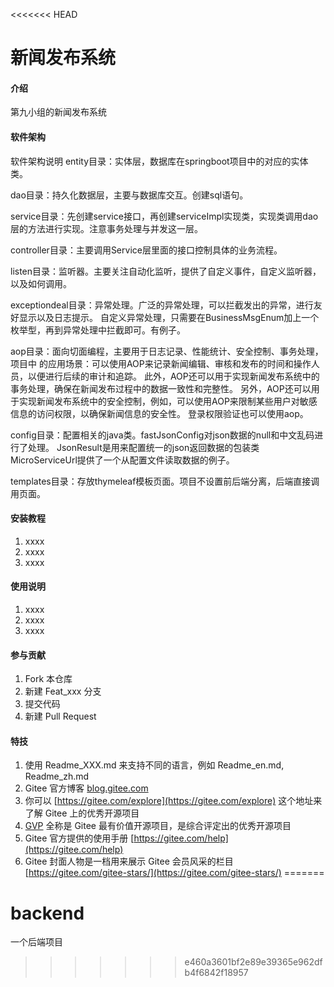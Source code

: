 <<<<<<< HEAD
# 新闻发布系统

#### 介绍
第九小组的新闻发布系统

#### 软件架构
软件架构说明
entity目录：实体层，数据库在springboot项目中的对应的实体类。

dao目录：持久化数据层，主要与数据库交互。创建sql语句。

service目录：先创建service接口，再创建serviceImpl实现类，实现类调用dao层的方法进行实现。注意事务处理与并发这一层。

controller目录：主要调用Service层里面的接口控制具体的业务流程。

listen目录：监听器。主要关注自动化监听，提供了自定义事件，自定义监听器，以及如何调用。

exceptiondeal目录：异常处理。广泛的异常处理，可以拦截发出的异常，进行友好显示以及日志提示。
自定义异常处理，只需要在BusinessMsgEnum加上一个枚举型，再到异常处理中拦截即可。有例子。

aop目录：面向切面编程，主要用于日志记录、性能统计、安全控制、事务处理，项目中
的应用场景：可以使用AOP来记录新闻编辑、审核和发布的时间和操作人员，以便进行后续的审计和追踪。
此外，AOP还可以用于实现新闻发布系统中的事务处理，确保在新闻发布过程中的数据一致性和完整性。
另外，AOP还可以用于实现新闻发布系统中的安全控制，例如，可以使用AOP来限制某些用户对敏感信息的访问权限，以确保新闻信息的安全性。
登录权限验证也可以使用aop。

config目录：配置相关的java类。fastJsonConfig对json数据的null和中文乱码进行了处理。
JsonResult是用来配置统一的json返回数据的包装类
MicroServiceUrl提供了一个从配置文件读取数据的例子。

templates目录：存放thymeleaf模板页面。项目不设置前后端分离，后端直接调用页面。

#### 安装教程

1.  xxxx
2.  xxxx
3.  xxxx

#### 使用说明

1.  xxxx
2.  xxxx
3.  xxxx

#### 参与贡献

1.  Fork 本仓库
2.  新建 Feat_xxx 分支
3.  提交代码
4.  新建 Pull Request


#### 特技

1.  使用 Readme\_XXX.md 来支持不同的语言，例如 Readme\_en.md, Readme\_zh.md
2.  Gitee 官方博客 [blog.gitee.com](https://blog.gitee.com)
3.  你可以 [https://gitee.com/explore](https://gitee.com/explore) 这个地址来了解 Gitee 上的优秀开源项目
4.  [GVP](https://gitee.com/gvp) 全称是 Gitee 最有价值开源项目，是综合评定出的优秀开源项目
5.  Gitee 官方提供的使用手册 [https://gitee.com/help](https://gitee.com/help)
6.  Gitee 封面人物是一档用来展示 Gitee 会员风采的栏目 [https://gitee.com/gitee-stars/](https://gitee.com/gitee-stars/)
=======
# backend
一个后端项目
>>>>>>> e460a3601bf2e89e39365e962dfb4f6842f18957
